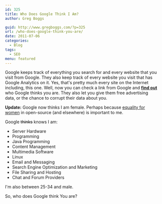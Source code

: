 ```yaml
---
id: 325
title: Who Does Google Think I Am?
author: Greg Boggs

guid: http://www.gregboggs.com/?p=325
url: /who-does-google-think-you-are/
date: 2011-07-06
categories:
  - Blog
tags:
  - SEO
menu: featured
---
```

Google keeps track of everything you search for and every website that you visit from Google. They also keep track of every website you visit that has Google Analytics on it. Yes, that's pretty much every site on the Internet including, this one. Well, now you can check a link from Google and **[find out][1]** who Google thinks you are. They also let you give them free advertising data, or the chance to corrupt their data about you.

**Update:** Google now thinks I am female. Perhaps because [equality for women][2] in open-source (and elsewhere) is important to me.

Google <del>thinks</del> knows I am:

  * Server Hardware
  * Programming
  * Java Programming
  * Content Management
  * Multimedia Software
  * Linux
  * Email and Messaging
  * Search Engine Optimization and Marketing
  * File Sharing and Hosting
  * Chat and Forum Providers

I'm also between 25-34 and male.

So, who does Google think You are?

 [1]: http://www.google.com/ads/preferences/ "Who am I?"
 [2]: http://geekfeminism.org/